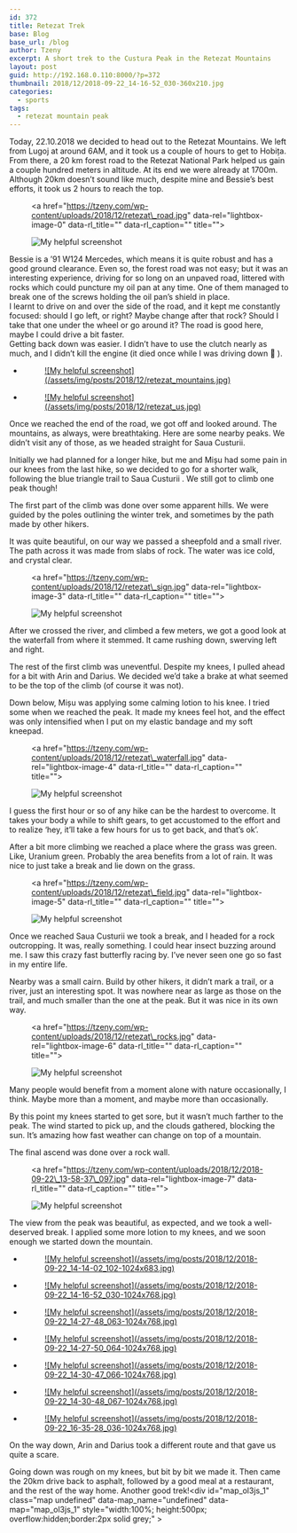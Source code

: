 ```yaml
---
id: 372
title: Retezat Trek
base: Blog
base_url: /blog
author: Tzeny
excerpt: A short trek to the Custura Peak in the Retezat Mountains
layout: post
guid: http://192.168.0.110:8000/?p=372
thumbnail: 2018/12/2018-09-22_14-16-52_030-360x210.jpg
categories:
  - sports
tags:
  - retezat mountain peak
---
```

Today, 22.10.2018 we decided to head out to the Retezat Mountains. We left from Lugoj at around 6AM, and it took us a couple of hours to get to Hobița. From there, a 20 km forest road to the Retezat National Park helped us gain a couple hundred meters in altitude. At its end we were already at 1700m. Although 20km doesn’t sound like much, despite mine and Bessie’s best efforts, it took us 2 hours to reach the top.<figure class="wp-block-image"><a href="https://tzeny.com/wp-content/uploads/2018/12/retezat\_road.jpg" data-rel="lightbox-image-0" data-rl\_title="" data-rl_caption="" title="">

![My helpful screenshot](/assets/img/posts/2018/12/retezat_road-1024x768.jpg) </a></figure> 

Bessie is a ’91 W124 Mercedes, which means it is quite robust and has a good ground clearance. Even so, the forest road was not easy; but it was an interesting experience, driving for so long on an unpaved road, littered with rocks which could puncture my oil pan at any time. One of them managed to break one of the screws holding the oil pan’s shield in place.  
I learnt to drive on and over the side of the road, and it kept me constantly focused: should I go left, or right? Maybe change after that rock? Should I take that one under the wheel or go around it? The road is good here, maybe I could drive a bit faster.  
Getting back down was easier. I didn’t have to use the clutch nearly as much, and I didn’t kill the engine (it died once while I was driving down 🙁 ). 

<ul class="wp-block-gallery columns-2 is-cropped">
  <li class="blocks-gallery-item">
    <figure><a href="https://tzeny.com/wp-content/uploads/2018/12/retezat_mountains.jpg" data-rel="lightbox-image-1" data-rl_title="" data-rl_caption="" title="">![My helpful screenshot](/assets/img/posts/2018/12/retezat_mountains.jpg)</a></figure>
  </li>
  <li class="blocks-gallery-item">
    <figure><a href="https://tzeny.com/wp-content/uploads/2018/12/retezat_us.jpg" data-rel="lightbox-image-2" data-rl_title="" data-rl_caption="" title="">![My helpful screenshot](/assets/img/posts/2018/12/retezat_us.jpg)</a></figure>
  </li>
</ul>

Once we reached the end of the road, we got off and looked around. The mountains, as always, were breathtaking. Here are some nearby peaks. We didn’t visit any of those, as we headed straight for Saua Custurii. 

Initially we had planned for a longer hike, but me and Mișu had some pain in our knees from the last hike, so we decided to go for a shorter walk, following the blue triangle trail to Saua Custurii . We still got to climb one peak though!

The first part of the climb was done over some apparent hills. We were guided by the poles outlining the winter trek, and sometimes by the path made by other hikers.

It was quite beautiful, on our way we passed a sheepfold and a small river. The path across it was made from slabs of rock. The water was ice cold, and crystal clear.<figure class="wp-block-image is-resized"><a href="https://tzeny.com/wp-content/uploads/2018/12/retezat\_sign.jpg" data-rel="lightbox-image-3" data-rl\_title="" data-rl_caption="" title="">

![My helpful screenshot](/assets/img/posts/2018/12/retezat_sign.jpg) </a></figure> 

After we crossed the river, and climbed a few meters, we got a good look at the waterfall from where it stemmed. It came rushing down, swerving left and right.

The rest of the first climb was uneventful. Despite my knees, I pulled ahead for a bit with Arin and Darius. We decided we’d take a brake at what seemed to be the top of the climb (of course it was not). 

Down below, Mișu was applying some calming lotion to his knee. I tried some when we reached the peak. It made my knees feel hot, and the effect was only intensified when I put on my elastic bandage and my soft kneepad. <figure class="wp-block-image"><a href="https://tzeny.com/wp-content/uploads/2018/12/retezat\_waterfall.jpg" data-rel="lightbox-image-4" data-rl\_title="" data-rl_caption="" title="">

![My helpful screenshot](/assets/img/posts/2018/12/retezat_waterfall.jpg) </a></figure> 

I guess the first hour or so of any hike can be the hardest to overcome. It takes your body a while to shift gears, to get accustomed to the effort and to realize ‘hey, it’ll take a few hours for us to get back, and that’s ok’.

After a bit more climbing we reached a place where the grass was green. Like, Uranium green. Probably the area benefits from a lot of rain. It was nice to just take a break and lie down on the grass.<figure class="wp-block-image"><a href="https://tzeny.com/wp-content/uploads/2018/12/retezat\_field.jpg" data-rel="lightbox-image-5" data-rl\_title="" data-rl_caption="" title="">

![My helpful screenshot](/assets/img/posts/2018/12/retezat_field-1024x767.jpg) </a></figure> 

Once we reached Saua Custurii we took a break, and I headed for a rock outcropping. It was, really something. I could hear insect buzzing around me. I saw this crazy fast butterfly racing by. I’ve never seen one go so fast in my entire life.

Nearby was a small cairn. Build by other hikers, it didn’t mark a trail, or a river, just an interesting spot. It was nowhere near as large as those on the trail, and much smaller than the one at the peak. But it was nice in its own way.<figure class="wp-block-image"><a href="https://tzeny.com/wp-content/uploads/2018/12/retezat\_rocks.jpg" data-rel="lightbox-image-6" data-rl\_title="" data-rl_caption="" title="">

![My helpful screenshot](/assets/img/posts/2018/12/retezat_rocks.jpg) </a></figure> 

Many people would benefit from a moment alone with nature occasionally, I think. Maybe more than a moment, and maybe more than occasionally.

By this point my knees started to get sore, but it wasn’t much farther to the peak. The wind started to pick up, and the clouds gathered, blocking the sun. It’s amazing how fast weather can change on top of a mountain. 

The final ascend was done over a rock wall. <figure class="wp-block-image"><a href="https://tzeny.com/wp-content/uploads/2018/12/2018-09-22\_13-58-37\_097.jpg" data-rel="lightbox-image-7" data-rl\_title="" data-rl\_caption="" title="">

![My helpful screenshot](/assets/img/posts/2018/12/2018-09-22_13-58-37_097-1024x683.jpg) </a></figure> 

The view from the peak was beautiful, as expected, and we took a well-deserved break. I applied some more lotion to my knees, and we soon enough we started down the mountain.

<ul class="wp-block-gallery columns-3 is-cropped">
  <li class="blocks-gallery-item">
    <figure><a href="https://tzeny.com/wp-content/uploads/2018/12/2018-09-22_14-14-02_102-1024x683.jpg" data-rel="lightbox-image-8" data-rl_title="" data-rl_caption="" title="">![My helpful screenshot](/assets/img/posts/2018/12/2018-09-22_14-14-02_102-1024x683.jpg)</a></figure>
  </li>
  <li class="blocks-gallery-item">
    <figure><a href="https://tzeny.com/wp-content/uploads/2018/12/2018-09-22_14-16-52_030-1024x768.jpg" data-rel="lightbox-image-9" data-rl_title="" data-rl_caption="" title="">![My helpful screenshot](/assets/img/posts/2018/12/2018-09-22_14-16-52_030-1024x768.jpg)</a></figure>
  </li>
  <li class="blocks-gallery-item">
    <figure><a href="https://tzeny.com/wp-content/uploads/2018/12/2018-09-22_14-27-48_063-1024x768.jpg" data-rel="lightbox-image-10" data-rl_title="" data-rl_caption="" title="">![My helpful screenshot](/assets/img/posts/2018/12/2018-09-22_14-27-48_063-1024x768.jpg)</a></figure>
  </li>
  <li class="blocks-gallery-item">
    <figure><a href="https://tzeny.com/wp-content/uploads/2018/12/2018-09-22_14-27-50_064-1024x768.jpg" data-rel="lightbox-image-11" data-rl_title="" data-rl_caption="" title="">![My helpful screenshot](/assets/img/posts/2018/12/2018-09-22_14-27-50_064-1024x768.jpg)</a></figure>
  </li>
  <li class="blocks-gallery-item">
    <figure><a href="https://tzeny.com/wp-content/uploads/2018/12/2018-09-22_14-30-47_066-1024x768.jpg" data-rel="lightbox-image-12" data-rl_title="" data-rl_caption="" title="">![My helpful screenshot](/assets/img/posts/2018/12/2018-09-22_14-30-47_066-1024x768.jpg)</a></figure>
  </li>
  <li class="blocks-gallery-item">
    <figure><a href="https://tzeny.com/wp-content/uploads/2018/12/2018-09-22_14-30-48_067-1024x768.jpg" data-rel="lightbox-image-13" data-rl_title="" data-rl_caption="" title="">![My helpful screenshot](/assets/img/posts/2018/12/2018-09-22_14-30-48_067-1024x768.jpg)</a></figure>
  </li>
  <li class="blocks-gallery-item">
    <figure><a href="https://tzeny.com/wp-content/uploads/2018/12/2018-09-22_16-35-28_036-1024x768.jpg" data-rel="lightbox-image-14" data-rl_title="" data-rl_caption="" title="">![My helpful screenshot](/assets/img/posts/2018/12/2018-09-22_16-35-28_036-1024x768.jpg)</a></figure>
  </li>
</ul>

On the way down, Arin and Darius took a different route and that gave us quite a scare.  


Going down was rough on my knees, but bit by bit we made it. Then came the 20km drive back to asphalt, followed by a good meal at a restaurant, and the rest of the way home. Another good trek!<div id="map\_ol3js\_1" class="map undefined" data-map\_name="undefined" data-map="map\_ol3js_1" style="width:100%; height:500px; overflow:hidden;border:2px solid grey;" > 

<div id="map_ol3js_1_popup" class="ol-popup" >
  <a href="#" id="map_ol3js_1_popup-closer" class="ol-popup-closer"></a> 
  
  <div id="map_ol3js_1_popup-content" >
  </div>
</div></div> 

<link rel="stylesheet" href="http://tzeny.com/wp-content/plugins/osm/js/OL/6.1.1/css/ol.css" type="text/css" />

<link rel="stylesheet" href="http://tzeny.com/wp-content/plugins/osm/css/osm_map_v3.css" type="text/css" />

<link rel="stylesheet" href="http://tzeny.com/wp-content/plugins/osm/css/osm_map.css" type="text/css" />

<!-- The line below is only needed for old environments like Internet Explorer and Android 4.x -->
